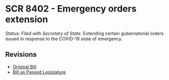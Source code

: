# SCR 8402 - Emergency orders extension
*Status: Filed with Secretary of State.*
Extending certain gubernatorial orders issued in response to the COVID-19 state of emergency.

## Revisions
* [Original Bill](1/)
* [Bill as Passed Legislature](1/)